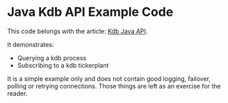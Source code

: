 Java Kdb API Example Code
======================================

This code belongs with the article: [Kdb Java API](http://www.timestored.com/kdb-guides/kdb-java-api).

It demonstrates:
 - Querying a kdb process
 - Subscribing to a kdb tickerplant

It is a simple example only and does not contain good logging, failover, polling or retrying connections. Those things are left as an exercise for the reader.